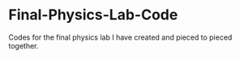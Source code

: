 # Final-Physics-Lab-Code

Codes for the final physics lab I have created and pieced to pieced together.
